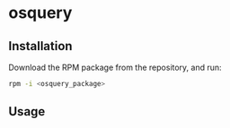# osquery
 
## Installation
Download the RPM package from the repository, and run:
```bash
rpm -i <osquery_package>
```

## Usage